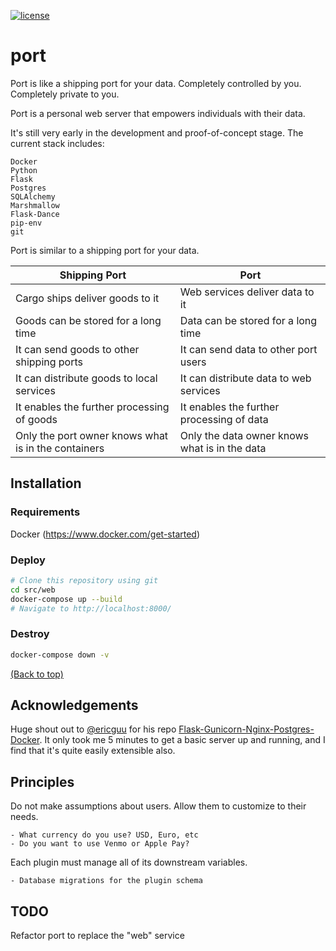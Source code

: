 [![license](https://img.shields.io/badge/license-MIT-blue.svg)](https://choosealicense.com/)

# port

Port is like a shipping port for your data. Completely controlled by you. Completely private to you.

Port is a personal web server that empowers individuals with their data. 

It's still very early in the development and proof-of-concept stage. The current stack includes:

    Docker
    Python
    Flask
    Postgres
    SQLAlchemy
    Marshmallow
    Flask-Dance
    pip-env
    git
    
Port is similar to a shipping port for your data.
    
| Shipping Port | Port |
| --- | --- |
| Cargo ships deliver goods to it | Web services deliver data to it |
| Goods can be stored for a long time | Data can be stored for a long time |
| It can send goods to other shipping ports | It can send data to other port users |
| It can distribute goods to local services | It can distribute data to web services |
| It enables the further processing of goods | It enables the further processing of data |
| Only the port owner knows what is in the containers | Only the data owner knows what is in the data |

## Installation

### Requirements

Docker (https://www.docker.com/get-started)

### Deploy

```bash
# Clone this repository using git
cd src/web
docker-compose up --build
# Navigate to http://localhost:8000/
```

### Destroy

```bash
docker-compose down -v
```


[(Back to top)](#top)

## Acknowledgements

Huge shout out to [@ericguu](https://github.com/ericcgu) for his repo [Flask-Gunicorn-Nginx-Postgres-Docker](https://github.com/ericcgu/Flask-Gunicorn-Nginx-Postgres-Docker). It only took me 5 minutes to get a basic server up and running, and I find that it's quite easily extensible also.


## Principles

Do not make assumptions about users. Allow them to customize to their needs.

    - What currency do you use? USD, Euro, etc
    - Do you want to use Venmo or Apple Pay?

Each plugin must manage all of its downstream variables. 

    - Database migrations for the plugin schema


## TODO

Refactor port to replace the "web" service